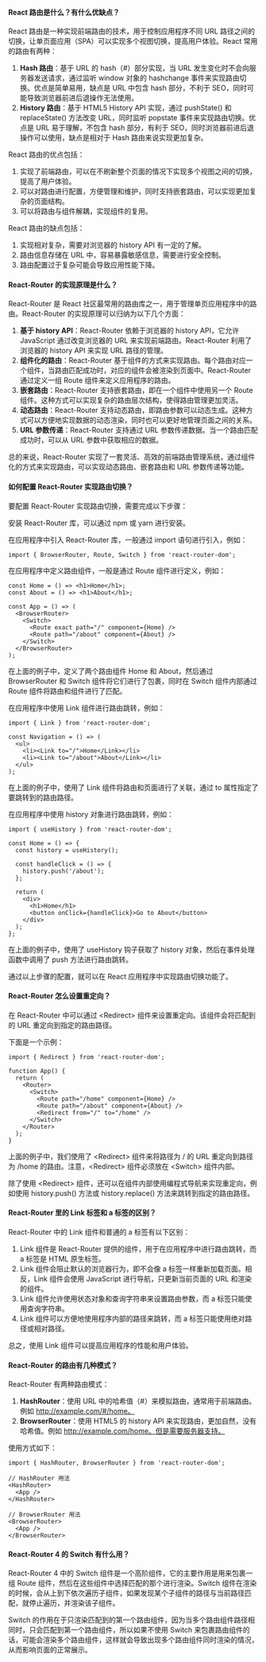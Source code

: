 <!--
 * @Author: Shu Binqi
 * @Date: 2023-03-06 15:00:45
 * @LastEditors: Shu Binqi
 * @LastEditTime: 2023-03-06 15:07:11
 * @Description: 八股文：路由（0题）
 * @Version: 1.0.0
 * @FilePath: \interviewQuestions\八股文\React\路由.md
-->

#### React 路由是什么？有什么优缺点？

React 路由是一种实现前端路由的技术，用于控制应用程序不同 URL 路径之间的切换，让单页面应用（SPA）可以实现多个视图切换，提高用户体验。React 常用的路由有两种：

1. **Hash 路由**：基于 URL 的 hash（#）部分实现，当 URL 发生变化时不会向服务器发送请求，通过监听 window 对象的 hashchange 事件来实现路由切换。优点是简单易用，缺点是 URL 中包含 hash 部分，不利于 SEO，同时可能导致浏览器前进后退操作无法使用。
1. **History 路由**：基于 HTML5 History API 实现，通过 pushState() 和 replaceState() 方法改变 URL，同时监听 popstate 事件来实现路由切换。优点是 URL 易于理解，不包含 hash 部分，有利于 SEO，同时浏览器前进后退操作可以使用，缺点是相对于 Hash 路由来说实现更加复杂。

React 路由的优点包括：

1. 实现了前端路由，可以在不刷新整个页面的情况下实现多个视图之间的切换，提高了用户体验。
1. 可以对路由进行配置，方便管理和维护，同时支持嵌套路由，可以实现更加复杂的页面结构。
1. 可以将路由与组件解耦，实现组件的复用。

React 路由的缺点包括：

1. 实现相对复杂，需要对浏览器的 history API 有一定的了解。
1. 路由信息存储在 URL 中，容易暴露敏感信息，需要进行安全控制。
1. 路由配置过于复杂可能会导致应用性能下降。

#### React-Router 的实现原理是什么？

React-Router 是 React 社区最常用的路由库之一，用于管理单页应用程序中的路由。React-Router 的实现原理可以归纳为以下几个方面：

1. **基于 history API**：React-Router 依赖于浏览器的 history API，它允许 JavaScript 通过改变浏览器的 URL 来实现前端路由。React-Router 利用了浏览器的 history API 来实现 URL 路径的管理。
1. **组件化的路由**：React-Router 基于组件的方式来实现路由。每个路由对应一个组件，当路由匹配成功时，对应的组件会被渲染到页面中。React-Router 通过定义一组 Route 组件来定义应用程序的路由。
1. **嵌套路由**：React-Router 支持嵌套路由，即在一个组件中使用另一个 Route 组件。这种方式可以实现复杂的路由层次结构，使得路由管理更加灵活。
1. **动态路由**：React-Router 支持动态路由，即路由参数可以动态生成。这种方式可以方便地实现数据的动态渲染，同时也可以更好地管理页面之间的关系。
1. **URL 参数传递**：React-Router 支持通过 URL 参数传递数据。当一个路由匹配成功时，可以从 URL 参数中获取相应的数据。

总的来说，React-Router 实现了一套灵活、高效的前端路由管理系统，通过组件化的方式来实现路由，可以实现动态路由、嵌套路由和 URL 参数传递等功能。

#### 如何配置 React-Router 实现路由切换？

要配置 React-Router 实现路由切换，需要完成以下步骤：

安装 React-Router 库，可以通过 npm 或 yarn 进行安装。

在应用程序中引入 React-Router 库，一般通过 import 语句进行引入，例如：

```
import { BrowserRouter, Route, Switch } from 'react-router-dom';
```

在应用程序中定义路由组件，一般是通过 Route 组件进行定义，例如：

```
const Home = () => <h1>Home</h1>;
const About = () => <h1>About</h1>;

const App = () => (
  <BrowserRouter>
    <Switch>
      <Route exact path="/" component={Home} />
      <Route path="/about" component={About} />
    </Switch>
  </BrowserRouter>
);
```

在上面的例子中，定义了两个路由组件 Home 和 About，然后通过 BrowserRouter 和 Switch 组件将它们进行了包裹，同时在 Switch 组件内部通过 Route 组件将路由和组件进行了匹配。

在应用程序中使用 Link 组件进行路由跳转，例如：

```
import { Link } from 'react-router-dom';

const Navigation = () => (
  <ul>
    <li><Link to="/">Home</Link></li>
    <li><Link to="/about">About</Link></li>
  </ul>
);
```

在上面的例子中，使用了 Link 组件将路由和页面进行了关联，通过 to 属性指定了要跳转到的路由路径。

在应用程序中使用 history 对象进行路由跳转，例如：

```
import { useHistory } from 'react-router-dom';

const Home = () => {
  const history = useHistory();

  const handleClick = () => {
    history.push('/about');
  };

  return (
    <div>
      <h1>Home</h1>
      <button onClick={handleClick}>Go to About</button>
    </div>
  );
};
```

在上面的例子中，使用了 useHistory 钩子获取了 history 对象，然后在事件处理函数中调用了 push 方法进行路由跳转。

通过以上步骤的配置，就可以在 React 应用程序中实现路由切换功能了。

#### React-Router 怎么设置重定向？

在 React-Router 中可以通过 &lt;Redirect&gt; 组件来设置重定向。该组件会将匹配到的 URL 重定向到指定的路由路径。

下面是一个示例：

```
import { Redirect } from 'react-router-dom';

function App() {
  return (
    <Router>
      <Switch>
        <Route path="/home" component={Home} />
        <Route path="/about" component={About} />
        <Redirect from="/" to="/home" />
      </Switch>
    </Router>
  );
}
```

上面的例子中，我们使用了 &lt;Redirect&gt; 组件来将路径为 / 的 URL 重定向到路径为 /home 的路由。注意，&lt;Redirect&gt; 组件必须放在 &lt;Switch&gt; 组件内部。

除了使用 &lt;Redirect&gt; 组件，还可以在组件内部使用编程式导航来实现重定向，例如使用 history.push() 方法或 history.replace() 方法来跳转到指定的路由路径。

#### React-Router 里的 Link 标签和 a 标签的区别？

React-Router 中的 Link 组件和普通的 a 标签有以下区别：

1. Link 组件是 React-Router 提供的组件，用于在应用程序中进行路由跳转，而 a 标签是 HTML 原生标签。
1. Link 组件会阻止默认的浏览器行为，即不会像 a 标签一样重新加载页面。相反，Link 组件会使用 JavaScript 进行导航，只更新当前页面的 URL 和渲染的组件。
1. Link 组件允许使用状态对象和查询字符串来设置路由参数，而 a 标签只能使用查询字符串。
1. Link 组件可以方便地使用程序内部的路径来跳转，而 a 标签只能使用绝对路径或相对路径。

总之，使用 Link 组件可以提高应用程序的性能和用户体验。

#### React-Router 的路由有几种模式？

React-Router 有两种路由模式：

1. **HashRouter**：使用 URL 中的哈希值（#）来模拟路由，通常用于前端路由。例如 http://example.com/#/home。
1. **BrowserRouter**：使用 HTML5 的 history API 来实现路由，更加自然，没有哈希值。例如 http://example.com/home。但是需要服务器支持。

使用方式如下：

```
import { HashRouter, BrowserRouter } from 'react-router-dom';

// HashRouter 用法
<HashRouter>
  <App />
</HashRouter>

// BrowserRouter 用法
<BrowserRouter>
  <App />
</BrowserRouter>
```

#### React-Router 4 的 Switch 有什么用？

React-Router 4 中的 Switch 组件是一个高阶组件，它的主要作用是用来包裹一组 Route 组件，然后在这些组件中选择匹配的那个进行渲染。Switch 组件在渲染的时候，会从上到下依次遍历子组件，如果发现某个子组件的路径与当前路径匹配，就停止遍历，并渲染该子组件。

Switch 的作用在于只渲染匹配到的第一个路由组件，因为当多个路由组件路径相同时，只会匹配到第一个路由组件，所以如果不使用 Switch 来包裹路由组件的话，可能会渲染多个路由组件，这样就会导致出现多个路由组件同时渲染的情况，从而影响页面的正常展示。
